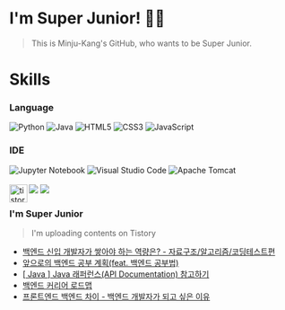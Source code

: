 
# I'm Super Junior! 🐱‍🏍
> This is Minju-Kang's GitHub, who wants to be Super Junior.

<h1>Skills</h1>
<h3>Language</h3>
<div sytle="display:inline;">
<img alt="Python" src="https://img.shields.io/badge/Python-3776AB?style=flat-square&logo=Python&logoColor=white"/>
<img alt="Java" src="https://img.shields.io/badge/JAVA-007396?style=flat-square&logo=Java&logoColor=white"/>
<img alt="HTML5" src="https://img.shields.io/badge/HTML5-E34F26?style=flat-square&logo=HTML5&logoColor=white"/>
<img alt="CSS3" src="https://img.shields.io/badge/CSS3-1572B6?style=flat-square&logo=CSS3&logoColor=white"/>
<img alt="JavaScript" src="https://img.shields.io/badge/JavaScript-F7DF1E?style=flat-square&logo=JavaScript&logoColor=black"/>
</div>
<h3>IDE</h3>
<div sytle="display:inline;">
<img alt="Jupyter Notebook" src="https://img.shields.io/badge/Jupyter-F37626?style=flat-square&logo=Jupyter&logoColor=white"/>
<img alt="Visual Studio Code" src="https://img.shields.io/badge/Visual Studio Code-007ACC?style=flat-square&logo=Visual Studio Code&logoColor=white"/>
<img alt="Apache Tomcat" src="https://img.shields.io/badge/Apache Tomcat-F8DC75?style=flat-square&logo=Apache Tomcat&logoColor=black"/>
</div>
<br>

<img src="https://github-readme-stats.vercel.app/api/top-langs/?username=minjukang727" >
<img src="https://github-readme-stats.vercel.app/api?username=MinjuKang727&show_icons=true&theme=radical">

<img src="https://github.com/MinjuKang727/MinjuKang727/assets/108849480/0ac49170-7c8c-4c99-b0e5-86c414fc591c" alt="tistory-icon_IamSuperJunior" width="32px" align="left">

### I'm Super Junior
  > I'm uploading contents on Tistory  


- <a href="https://ajtwltsk.tistory.com/18"> 백엔드 신입 개발자가 쌓아야 하는 역량은? - 자료구조/알고리즘/코딩테스트편 </a><br>  
- <a href="https://ajtwltsk.tistory.com/17"> 앞으로의 백엔드 공부 계획(feat. 백엔드 공부법) </a><br>  
- <a href="https://ajtwltsk.tistory.com/16"> [ Java ] Java 래퍼런스(API Documentation) 참고하기 </a><br>  
- <a href="https://ajtwltsk.tistory.com/15"> 백엔드 커리어 로드맵 </a><br>  
- <a href="https://ajtwltsk.tistory.com/14"> 프론트엔드 백엔드 차이 - 백엔드 개발자가 되고 싶은 이유 </a><br>  
